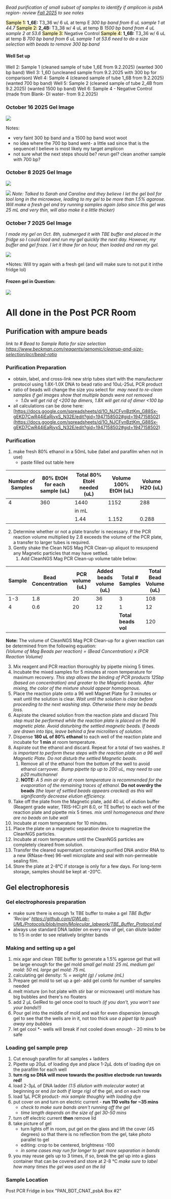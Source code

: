 *Bead purification of small subset of samples to identify if amplicon is psbA region- review [Fall 2025](../../Notes/Meeting%20Notes/Fall%202025.md) to see notes*

<mark style="background: #FFF3A3A6;">Sample 1:</mark> **1_6E:** T3_36 w/ 6 uL at temp E *300 bp band from 6 uL sample 1 at 44.7*
<mark style="background: #FFF3A3A6;">Sample 2:</mark> **2_4B:** T3_38 w/ 4 uL at temp B *1500 bp band from 4 uL sample 2 at 53.6*
<mark style="background: #FFF3A3A6;">Sample 3:</mark> Negative Control 
<mark style="background: #FFF3A3A6;">Sample 4:</mark> **1_6B:** T3_36 w/ 6 uL at temp B *700 bp band from 6 uL sample 1 at 53.6* 
	*need to do a size selection with beads to remove 300 bp band* 
#### Well Set up 
Well 2: Sample 1 (cleaned sample of tube 1_6E from 9.2.2025) (wanted 300 bp band)
Well 3: 1_6D (uncleaned sample from 9.2.2025 with 300 bp for comparison) 
Well 4: Sample 4 (cleaned sample of tube 1_6B from 9.2.2025) (wanted 700 bp band)
Well 5: Sample 2 (cleaned sample of tube 2_4B from 9.2.2025)  (wanted 1500 bp band)
Well 6: Sample 4 - Negative Control (made from Blank- DI water- from 9.2.2025)

### October 16 2025 Gel Image 
![](../../Oct16_2025_Gel.png)

Notes:
- very faint 300 bp band and a 1500 bp band woot woot 
- no idea where the 700 bp band went- a little sad since that is the sequenceI I believe is most likely my target amplicon
- not sure what the next steps should be? rerun gel? clean another sample with 700 bp? 

### October 8 2025 Gel Image
![](psbA%20Gel%20Images/Oct8_2025_Gel_1.png)

![](psbA%20Gel%20Images/Oct8_2025_Gel_2.png)
*Note: Talked to Sarah and Caroline and they believe I let the gel boil for tool long in the microwave, leading to my gel to be more than 1.5% agarose. Will make a fresh gel and try running samples again (also since this gel was 25 mL and very thin, will also make it a little thicker)*

### October 7 2025 Gel Image
*I made my gel on Oct. 8th, submerged it with TBE buffer and placed in the fridge so I could load and run my gel quickly the next day. However, my buffer and gel froze. I let it thaw for an hour, then loaded and ran my gel.* 

![](psbA%20Gel%20Images/Oct7_2025_Gel.png)

*Notes: Will try again with a fresh gel (and will make sure to not put it inthe fridge lol) 

#### Frozen gel in Question: 
![](psbA%20Gel%20Images/Oct8_2025_Frozen_Gel.jpg)


# All done in the Post PCR Room
## Purification with ampure beads
*link to # Bead to Sample Ratio for size selection https://www.beckman.com/reagents/genomic/cleanup-and-size-selection/pcr/bead-ratio* 
### Purification Preparation
- obtain, label, and cross-link new strip tubes start with the manufacturer protocol using 1.8X-1.0X DNA to bead ratio and 10uL-25uL PCR product 
- ratio of beads will change the size you select for 
	*may need to re-clean samples if gel images show that multiple bands were not removed*
	- *1.0x will get rid of <200 bp dimers, 1.8X will get rid of dimer <100 bp* 
- all calculations can be done here: [https://docs.google.com/spreadsheets/d/1O_NJCFvnBztKm_G88Sx-gEKD7CwR44iEaRjyxS_N32E/edit?gid=1947158502#gid=1947158502](https://docs.google.com/spreadsheets/d/1O_NJCFvnBztKm_G88Sx-gEKD7CwR44iEaRjyxS_N32E/edit?gid=1947158502#gid=1947158502)

### Purification 
1. make fresh 80% ethanol in a 50mL tube (label and parafilm when not in use)
    - paste filled out table here

| Number of Samples | 80% EtOH for each sample (uL) | Total 80% EtoH needed (uL) | Volume 100% EtOH (uL) | Volume H2O (uL) |
| ----------------- | ----------------------------- | -------------------------- | --------------------- | --------------- |
| 4                 | 360                           | 1440                       | 1152                  | 288             |
|                   |                               | in mL                      |                       |                 |
|                   |                               | 1.44                       | 1.152                 | 0.288           |

2. Determine whether or not a plate transfer is necessary. If the PCR reaction volume multiplied by 2.8 exceeds the volume of the PCR plate, a transfer to larger tubes is required.
3. Gently shake the Clean NGS Mag PCR Clean-up aliquot to resuspend any Magnetic particles that may have settled.
    1. Add CleanNGS Mag PCR Clean-up volume table below:

| Sample | Bead Concentration | PCR volume (uL) | Added beads volume (uL) | Total # Samples     | Total Bead Volume (uL) |
| ------ | ------------------ | --------------- | ----------------------- | ------------------- | ---------------------- |
| 1-3    | 1.8                | 20              | 36                      | 3                   | 108                    |
| 4      | 0.6                | 20              | 12                      | 1                   | 12                     |
|        |                    |                 |                         | **Total beads vol** | 120                    |
**Note:** The volume of CleanNGS Mag PCR Clean-up for a given reaction can be determined from the following equation:  
_(Volume of Mag Beads per reaction) = (Bead Concentration) x (PCR Reaction Volume)_

3. Mix reagent and PCR reaction thoroughly by pipette mixing 5 times.
4. Incubate the mixed samples for 5 minutes at room temperature for maximum recovery. 
	*This step allows the binding of PCR products 125bp (based on concentration) and greater to the Magnetic beads. After mixing, the color of the mixture should appear homogenous.*
5. Place the reaction plate onto a 96 well Magnet Plate for 3 minutes or wait until the solution is clear.
	*Wait until the solution is clear before proceeding to the next washing step. Otherwise there may be beads loss.*
6. Aspirate the cleared solution from the reaction plate and discard
	*This step must be performed while the reaction plate is placed on the 96 magnetic plate. Avoid disturbing the settled magnetic beads. If beads are drawn into tips, leave behind a few microliters of solution.*
7. Dispense **180 uL of 80% ethanol** to each well of the reaction plate and incubate for **1 min** at room temperature. 
8. Aspirate out the ethanol and discard. Repeat for a total of two washes. 
	*It is important to perform these steps with the reaction plate on a 96 well Magnetic Plate. Do not disturb the settled Magnetic beads.*
    1. Remove all of the ethanol from the bottom of the well to avoid ethanol carryover. 
	    *Bump pipette tip up to 200 uL, may need to use p20 multichannel*
    2. **NOTE:** *A 5 min air dry at room temperature is recommended for the evaporation of the remaining traces of ethanol.* **Do not overdry the beads** *(the layer of settled beads appears cracked) as this will significantly decrease elution efficiency.*
9. Take off the plate from the Magnetic plate, add 40 uL of elution buffer (Reagent grade water, TRIS-HCl pH 8.0, or TE buffer) to each well of the reaction plate and pipette mix 5 times.
    *mix until homogeneous and there are no beads on tube wall*
10. Incubate at room temperature for 10 minutes.
11. Place the plate on a magnetic separation device to magnetize the CleanNGS particles. 
12. Incubate at room temperature until the CleanNGS particles are completely cleared from solution.
13. Transfer the cleared supernatant containing purified DNA and/or RNA to a new (RNase-free) 96-well microplate and seal with non-permeable sealing film.
14. Store the plate at 2-8°C if storage is only for a few days. For long-term storage, samples should be kept at -20°C.

## Gel electrophoresis 

### Gel electrophoresis preparation
- make sure there is enough 1x TBE buffer to make a gel
	*TBE Buffer 'Recipe' https://github.com/GWLab-UML/Protocols/blob/main/Molecular_labwork/TBE_Buffer_Protocol.md*
- always use standard DNA ladder on every row of gel, can dilute ladder to 1:5 in order to see relatively brighter bands

### Making and setting up a gel
1. mix agar and clean TBE buffer to generate a 1.5% agarose gel that will be large enough for the gel mold
	*small gel mold: 25 mL
	medium gel mold: 50 mL
	large gel mold: 75 mL*
2. calculating gel density:
    *% = weight (g) / volume (mL)*
3. Prepare gel mold to set up a gel- add gel comb for number of samples needed
4. melt mixture (on hot plate with stir bar or microwave) until mixture has big bubbles and there's no floaters
5. add 2 µL GelRed to gel once cool to touch *(if you don't, you won't see your bands!!)*
6. Pour gel into the middle of mold and wait for even dispersion (enough gel to see that the wells are in it, not too thick
	*use a pipet tip to push away any bubbles* 
7. let gel cool *- wells will break if not cooled down enough - 20 mins to be safe

### Loading gel sample prep
1. Cut enough parafilm for all samples + ladders
2. Pipette up 20µL of loading dye and place 1-2µL dots of loading dye on the parafilm for each well
3. **turn rig so DNA will move towards the positive electrode run towards red!**
4. load 2-3µL of DNA ladder *(1:5 dilution with molecular water)* at beginning or end *(or both if large rig)* of the gel, and on each row
5. load 1µL PCR product- *mix sample thoughly with loading dye*
6. put cover on and turn on electric current - **run 110 volts for ~35 mins**
    - *check to make sure bands aren't running off the gel*
    - *time length depends on the size of gel 30-50 mins*
7. turn off electric current **then** remove lid
8. take picture of gel 
    - turn lights off in room, put gel on the glass and lift the cover (45 degrees) so that there is no reflection from the gel, take photo parallel to gel
    - editing: crop to be centered, brightness -100
    - *in some cases may run for longer to get more separation in bands*
9. you may reuse gels up to 3 times, if so, break the gel up into a glass container that can be covered and store at 2-8 °C 
	*make sure to label how many times the gel was used on the lid*

### Sample Location 
Post PCR Fridge in box "PAN_BDT_CNAT_psbA Box #2"
